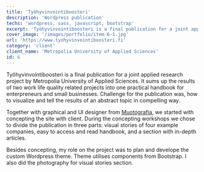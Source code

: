 ```yaml
---
title: 'Työhyvinvointiboosteri'
description: 'Wordpress publication'
techs: 'wordpress, sass, javascript, bootstrap'
excerpt: 'Työhyvinvointiboosteri is a final publication for a joint applied research project by Metropolia University of Applied Sciences.'
cover_image: '/images/portfolio/item-6-1.jpg'
url: 'https://www.tyohyvinvointiboosteri.fi'
category: 'client'
client_name: 'Metropolia University of Applied Sciences'
id: 6
---
```


Työhyvinvointiboosteri is a final publication for a joint applied research project by Metropolia University of Applied Sciences. It sums up the results of two work life quality related projects into one practical handbook for enterpreneurs and small businesses. Challenge for the publication was, how to visualize and tell the results of an abstract topic in compelling way.

Together with graphical and UI designer from [Muotografia](https://muotografia.fi/), we started with concepting the site with client. During the concepting workshops we chose to divide the publication in three parts: visual stories of four example companies, easy to access and read handbook, and a section with in-depth articles.

Besides concepting, my role on the project was to plan and develope the custom Wordpress theme. Theme utilises components from Bootstrap. I also did the photography for visual stories section.

